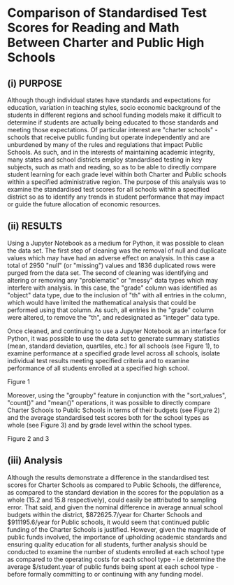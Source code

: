 # Comparison of Standardised Test Scores for Reading and Math Between Charter and Public High Schools

## (i) PURPOSE
Although though individual states have standards and expectations for education, variation in teaching styles, socio economic background of the students in different regions and school funding models make it difficult to determine if students are actually being educated to those standards and meeting those expectations.  Of particular interest are "charter schools" - schools that receive public funding but operate independently and are unburdened by many of the rules and regulations that impact Public Schools. As such, and in the interests of maintaining academic integrity, many states and school districts employ standardised testing in key subjects, such as math and reading, so as to be able to directly compare student learning for each grade level within both Charter and Public schools within a specified administrative region.  The purpose of this analysis was to examine the standardised test scores for all schools within a specified district so as to identify any trends in student performance that may impact or guide the future allocation of economic resources.

## (ii) RESULTS
Using a Jupyter Notebook as a medium for Python, it was possible to clean the data set.  The first step of cleaning was the removal of null and duplicate values which may have had an adverse effect on analysis.  In this case a total of 2950 "null" (or "missing") values and 1836 duplicated rows were purged from the data set.  The second of cleaning was identifying and altering or removing any "problematic" or "messy" data types which may interfere with analysis.  In this case, the "grade" column was identified as "object" data type, due to the inclusion of "th" with all entries in the column, which would have limited the mathematical analysis that could be performed using that column.  As such, all entries in the "grade" column were altered, to remove the "th", and redesignated as "integer" data type.

Once cleaned, and continuing to use a Jupyter Notebook as an interface for Python, it was possible to use the data set to generate summary statistics (mean, standard deviation, quartiles, etc.) for all schools (see Figure 1), to examine performance at a specified grade level across all schools, isolate individual test results meeting specified criteria and to examine performance of all students enrolled at a specified high school.  

Figure 1

Moreover, using the "groupby" feature in conjunction with the "sort_values", "count()" and "mean()" operations, it was possible to directly compare Charter Schools to Public Schools in terms of their budgets (see Figure 2) and the average standardised test scores both for the school types as whole (see Figure 3) and by grade level within the school types.

Figure 2 and 3

## (iii) Analysis
Although the results demonstrate a difference in the standardised test scores for Charter Schools as compared to Public Schools,  the difference, as compared to the standard deviation in the scores for the population as a whole (15.2 and 15.8 respectively), could easily be attributed to sampling error.  That said, and given the nominal difference in average annual school budgets within the district, $872625.7/year for Charter Schools and $911195.6/year for Public schools, it would seem that continued public funding of the Charter Schools is justified.  However, given the magnitude of public funds involved, the importance of upholding academic standards and ensuring quality education for all students, further analysis should be conducted to examine the number of students enrolled at each school type as compared to the operating costs for each school type - i.e determine the average $/student.year of public funds being spent  at each school type - before formally committing to or continuing with any funding model.
